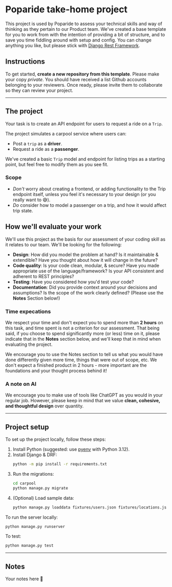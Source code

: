 # Poparide take-home project

This project is used by Poparide to assess your technical skills and way of thinking as they pertain to our Product team. We've created a base template for you to work from with the intention of providing a bit of structure, and to save you time fiddling around with setup and config. You can change anything you like, but please stick with [Django Rest Framework](https://www.django-rest-framework.org/).

## Instructions
To get started, **create a new repository from this template**. Please make your copy *private*. You should have received a list Github accounts belonging to your reviewers. Once ready, please invite them to collaborate so they can review your project.


---

## The project
Your task is to create an API endpoint for users to request a ride on a `Trip`.

The project simulates a carpool service where users can:
- Post a `trip` as a **driver**.
- Request a ride as a **passenger**.

We've created a basic `Trip` model and endpoint for listing trips as a starting point, but feel free to modify them as you see fit.

### Scope
- *Don't* worry about creating a frontend, or adding functionality to the Trip endpoint itself, unless you feel it's necessary to your design (or you really want to :sweat_smile:).
- *Do* consider how to model a passenger on a trip, and how it would affect trip state.

## How we'll evaluate your work
We'll use this project as the basis for our assessment of your coding skill as it relates to our team. We'll be looking for the following:
- **Design**: How did you model the problem at hand? Is it maintainable & extendible? Have you thought about how it will change in the future?
- **Code quality**: Is your code clean, modular, & secure? Have you made appropriate use of the language/framework? Is your API consistent and adherent to REST principles?
- **Testing**: Have you considered how you'd test your code?
- **Documentation**: Did you provide context around your decisions and assumptions? Is the scope of the work clearly defined? (Please use the **Notes** Section below!)

### Time expecations
We respect your time and don't expect you to spend more than **2 hours** on this task, and time spent is not a criterion for our assessment. That being said, if you choose to spend significantly more (or less) time on it, please indicate that in the **Notes** section below, and we'll keep that in mind when evaluating the project.

We encourage you to use the Notes section to tell us what you would have done differently given more time, things that were out of scope, etc. We don't expect a finished product in 2 hours - more important are the foundations and your thought process behind it!

### A note on AI
We encourage you to make use of tools like ChatGPT as you would in your regular job. However, please keep in mind that we value **clean, cohesive, and thoughtful design** over quantity.


---

## Project setup
To set up the project locally, follow these steps:

1. Install Python (suggested: use [pyenv](https://github.com/pyenv/pyenv) with Python 3.12).
2. Install Django & DRF:
    ```bash
    python -m pip install -r requirements.txt
    ```
3. Run the migrations:
    ```bash
    cd carpool
    python manage.py migrate
    ```
4. (Optional) Load sample data:
    ```bash
    python manage.py loaddata fixtures/users.json fixtures/locations.json fixtures/trips.json
    ```

To run the server locally:

```bash
python manage.py runserver
```

To test:

```bash
python manage.py test
```

---

## Notes

Your notes here :eyes:
